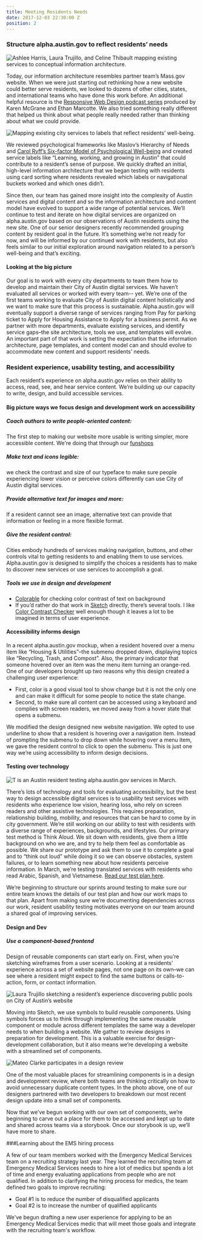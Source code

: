 ```yaml
---
title: Meeting Residents Needs
date: 2017-12-03 22:30:00 Z
position: 2
---
```


### Structure alpha.austin.gov to reflect residents’ needs

![Ashlee Harris, Laura Trujillo, and Celine Thibault mapping existing services to conceptual information architecture.](/uploads/map_services.jpg)

Today, our information architecture resembles partner team’s Mass.gov website. When we were just starting out rethinking how a new website could better serve residents, we looked to dozens of other cities, states, and international teams who have done this work before. An additional helpful resource is the [Responsive Web Design podcast series](https://responsivewebdesign.com/tag/government/) produced by Karen McGrane and Ethan Marcotte. We also tried something really different that helped us think about what people really needed rather than thinking about what we could provide.

![Mapping existing city services to labels that reflect residents’ well-being.](/uploads/existing_services.jpg)

We reviewed psychological frameworks like Maslov’s Hierarchy of Needs and [Carol Ryff’s Six-factor Model of Psychological Well-being](www.aging.wisc.edu/midus/findings/pdfs/830.pdf) and created service labels like “Learning, working, and growing in Austin” that could contribute to a resident’s sense of purpose. We quickly drafted an initial, high-level information architecture that we began testing with residents using card sorting where residents revealed which labels or navigational buckets worked and which ones didn’t.

Since then, our team has gained more insight into the complexity of Austin services and digital content and so the information architecture and content model have evolved to support a wide range of potential services. We’ll continue to test and iterate on how digital services are organized on alpha.austin.gov based on our observations of Austin residents using the new site. 
One of our senior designers recently recommended grouping content by resident goal in the future. It’s something we’re not ready for now, and will be informed by our continued work with residents, but also feels similar to our initial exploration around navigation related to a person’s well-being and that’s exciting.

#### Looking at the big picture
Our goal is to work with every city departments to team them how to develop and maintain their City of Austin digital services. We haven’t evaluated all services or worked with every team-- yet. We’re one of the first teams working to evaluate City of Austin digital content holistically and we want to make sure that this process is sustainable. Alpha.austin.gov will eventually support a diverse range of services ranging from Pay for parking ticket to Apply for Housing Assistance to Apply for a business permit. As we partner with more departments, evaluate existing services, and identify service gaps–the site architecture, tools we use, and templates will evolve. An important part of that work is setting the expectation that the information architecture, page templates, and content model can and should evolve to accommodate new content and support residents’ needs.

### Resident experience, usability testing, and accessibility
Each resident’s experience on alpha.austin.gov relies on their ability to access, read, see, and hear service content. We’re building up our capacity to write, design, and build accessible services.
#### Big picture ways we focus design and development work on accessibility

##### Coach authors to write people-oriented content: 
The first step to making our website more usable is writing simpler, more accessible content. We're doing that through our [funshops](/city-services-workflow/funshops/)

##### Make text and icons legible:
we check the contrast and size of our typeface to make sure people experiencing lower vision or perceive colors differently can use City of Austin digital services.

##### Provide alternative text for images and more:
If a resident cannot see an image, alternative text can provide that information or feeling in a more flexible format.

##### Give the resident control:
Cities embody hundreds of services making navigation, buttons, and other controls vital to getting residents to and enabling them to use services. Alpha.austin.gov is designed to simplify the choices a residents has to make to discover new services or use services to accomplish a goal.

##### Tools we use in design and development

* [Colorable](http://jxnblk.com/colorable/demos/text/) for checking color contrast of text on background
* If you’d rather do that work in [Sketch](https://www.sketchapp.com/) directly, there’s several tools. I like [Color Contrast Checker](https://github.com/getflourish/Sketch-Color-Contrast-Analyser) well enough though it leaves a lot to be imagined in terms of user experience.

#### Accessibility informs design
In a recent alpha.austin.gov mockup, when a resident hovered over a menu item like “Housing & Utilities”–the submenu dropped down, displaying topics like “Recycling, Trash, and Compost”. Also, the primary indicator that someone hovered over an item was the menu item turning an orange-red. One of our developers brought up two reasons why this design created a challenging user experience:

* First, color is a good visual tool to show change but it is not the only one and can make it difficult for some people to notice the state change. 
* Second, to make sure all content can be accessed using a keyboard and complies with screen readers, we moved away from a hover state that opens a submenu.

We modified the design designed new website navigation. We opted to use underline to show that a resident is hovering over a navigation item. Instead of prompting the submenu to drop down while hovering over a menu item, we gave the resident control to click to open the submenu. This is just one way we’re using accessibility to inform design decisions.

#### Testing over technology

![T is an Austin resident testing alpha.austin.gov services in March.](/uploads/tien_testing.jpg)

There’s lots of technology and tools for evaluating accessibility, but the best way to design accessible digital services is to usability test services with residents who experience low vision, hearing loss, who rely on screen readers and other assistive technologies. This requires preparation, relationship building, mobility, and resources that can be hard to come by in city government. We’re still working on our ability to test with residents with a diverse range of experiences, backgrounds, and lifestyles. Our primary test method is Think Aloud. We sit down with residents, give them a little background on who we are, and try to help them feel as comfortable as possible. We share our prototype and ask them to use it to complete a goal and to “think out loud” while doing it so we can observe obstacles, system failures, or to learn something new about how residents perceive information. In March, we’re testing translated services with residents who read Arabic, Spanish, and Vietnamese. [Read our test plan here](https://docs.google.com/document/d/1m9C4tzDlwsqehDJkcRBLQI3NjCHrbCGYmj5J9QxLhLc/edit).

We’re beginning to structure our sprints around testing to make sure our entire team knows the details of our test plan and how our work maps to that plan. Apart from making sure we’re documenting dependencies across our work, resident usability testing motivates everyone on our team around a shared goal of improving services.

#### Design and Dev

##### Use a component-based frontend
Design of reusable components can start early on. First, when you’re sketching wireframes from a user scenario. Looking at a residents’ experience across a set of website pages, not one page on its own–we can see where a resident might expect to find the same buttons or calls-to-action, form, or contact information.

![Laura Trujillo sketching a resident’s experience discovering public pools on City of Austin’s website](/uploads/laura_storyboarding.jpg)

Moving into Sketch, we use symbols to build reusable components. Using symbols forces us to think through implementing the same reusable component or module across different templates the same way a developer needs to when building a website. We gather to review designs in preparation for development. This is a valuable exercise for design-development collaboration, but it also means we’re developing a website with a streamlined set of components.

![Mateo Clarke participates in a design review](/uploads/design_dev.jpg)

One of the most valuable places for streamlining components is in a design and development review, where both teams are thinking critically on how to avoid unnecessary duplicate content types. In the photo above, one of our designers partnered with two developers to breakdown our most recent design update into a small set of components. 

Now that we’ve begun working with our own set of components, we’re beginning to carve out a place for them to be accessed and kept up to date and shared across teams via a storybook. Once our storybook is up, we’ll have more to share.

###Learning about the EMS hiring process

A few of our team members worked with the Emergency Medical Services team on a recruiting strategy last year. They learned the recruiting team at Emergency Medical Services needs to hire a lot of medics but spends a lot of time and energy evaluating applications from people who are not qualified. In addition to clarifying the hiring process for medics, the team defined two goals to improve recruiting:

* Goal #1 is to reduce the number of disqualified applicants
* Goal #2 is to increase the number of qualified applicants

We've begun drafting a new user experience for applying to be an Emergency Medical Services medic that will meet those goals and integrate with the recruiting team's workflow.
